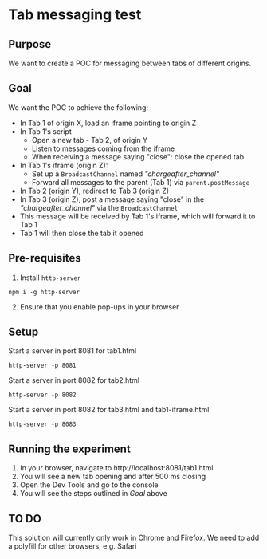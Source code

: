# Tab messaging test

## Purpose
We want to create a POC for messaging between tabs of different origins.

## Goal
We want the POC to achieve the following:
* In Tab 1 of origin X, load an iframe pointing to origin Z
* In Tab 1's script
    * Open a new tab - Tab 2, of origin Y
    * Listen to messages coming from the iframe
    * When receiving a message saying "close": close the opened tab
* In Tab 1's iframe (origin Z):
    * Set up a `BroadcastChannel` named *"chargeafter_channel"*
    * Forward all messages to the parent (Tab 1) via `parent.postMessage`
* In Tab 2 (origin Y), redirect to Tab 3 (origin Z)
* In Tab 3 (origin Z), post a message saying "close" in the *"chargeafter_channel"* via the `BroadcastChannel`
* This message will be received by Tab 1's iframe, which will forward it to Tab 1
* Tab 1 will then close the tab it opened

## Pre-requisites
1. Install `http-server`
```
npm i -g http-server

```
2. Ensure that you enable pop-ups in your browser

## Setup
Start a server in port 8081 for tab1.html
```
http-server -p 8081
```
Start a server in port 8082 for tab2.html
```
http-server -p 8082
```
Start a server in port 8082 for tab3.html and tab1-iframe.html
```
http-server -p 8083
```

## Running the experiment
1. In your browser, navigate to http://localhost:8081/tab1.html
1. You will see a new tab opening and after 500 ms closing
1. Open the Dev Tools and go to the console
1. You will see the steps outlined in *Goal* above

## TO DO
This solution will currently only work in Chrome and Firefox. We need to add a polyfill for other browsers, e.g. Safari